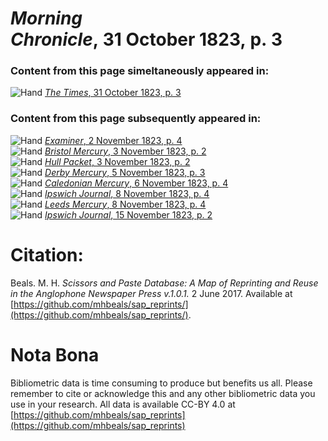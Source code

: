 # *Morning Chronicle*, 31 October 1823, p. 3  
  
### Content from this page simeltaneously appeared in:  
![Hand](http://scissorsandpaste.net/wp-content/uploads/2017/06/smallhandpointer.png) [*The Times*, 31 October 1823, p. 3](https://mhbeals.github.io/sap_html/The-Times/The-Times-31-October-1823-p-3)  
  
### Content from this page subsequently appeared in:  
![Hand](http://scissorsandpaste.net/wp-content/uploads/2017/06/smallhandpointer.png) [*Examiner*, 2 November 1823, p. 4](https://mhbeals.github.io/sap_html/Examiner/Examiner-2-November-1823-p-4)  
![Hand](http://scissorsandpaste.net/wp-content/uploads/2017/06/smallhandpointer.png) [*Bristol Mercury*, 3 November 1823, p. 2](https://mhbeals.github.io/sap_html/Bristol-Mercury/Bristol-Mercury-3-November-1823-p-2)  
![Hand](http://scissorsandpaste.net/wp-content/uploads/2017/06/smallhandpointer.png) [*Hull Packet*, 3 November 1823, p. 2](https://mhbeals.github.io/sap_html/Hull-Packet/Hull-Packet-3-November-1823-p-2)  
![Hand](http://scissorsandpaste.net/wp-content/uploads/2017/06/smallhandpointer.png) [*Derby Mercury*, 5 November 1823, p. 3](https://mhbeals.github.io/sap_html/Derby-Mercury/Derby-Mercury-5-November-1823-p-3)  
![Hand](http://scissorsandpaste.net/wp-content/uploads/2017/06/smallhandpointer.png) [*Caledonian Mercury*, 6 November 1823, p. 4](https://mhbeals.github.io/sap_html/Caledonian-Mercury/Caledonian-Mercury-6-November-1823-p-4)  
![Hand](http://scissorsandpaste.net/wp-content/uploads/2017/06/smallhandpointer.png) [*Ipswich Journal*, 8 November 1823, p. 4](https://mhbeals.github.io/sap_html/Ipswich-Journal/Ipswich-Journal-8-November-1823-p-4)  
![Hand](http://scissorsandpaste.net/wp-content/uploads/2017/06/smallhandpointer.png) [*Leeds Mercury*, 8 November 1823, p. 4](https://mhbeals.github.io/sap_html/Leeds-Mercury/Leeds-Mercury-8-November-1823-p-4)  
![Hand](http://scissorsandpaste.net/wp-content/uploads/2017/06/smallhandpointer.png) [*Ipswich Journal*, 15 November 1823, p. 2](https://mhbeals.github.io/sap_html/Ipswich-Journal/Ipswich-Journal-15-November-1823-p-2)  


# Citation: 

Beals. M. H. *Scissors and Paste Database: A Map of Reprinting and Reuse in the Anglophone Newspaper Press v.1.0.1.* 2 June 2017. Available at [https://github.com/mhbeals/sap_reprints/](https://github.com/mhbeals/sap_reprints/). 

# Nota Bona

Bibliometric data is time consuming to produce but benefits us all. Please remember to cite or acknowledge this and any other bibliometric data you use in your research. All data is available CC-BY 4.0 at [https://github.com/mhbeals/sap_reprints](https://github.com/mhbeals/sap_reprints)
